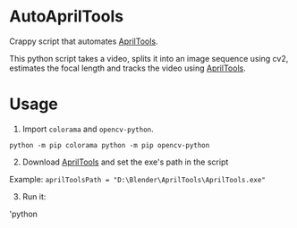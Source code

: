 # AutoAprilTools
Crappy script that automates [AprilTools](https://github.com/thegoodhen/AprilTools).

This python script takes a video, splits it into an image sequence using cv2, estimates the focal length and tracks the video using [AprilTools](https://github.com/thegoodhen/AprilTools).

# Usage
1. Import `colorama` and `opencv-python`.

 `python -m pip colorama
 python -m pip opencv-python`
 
 2. Download [AprilTools](https://github.com/thegoodhen/AprilTools) and set the exe's path in the script
 
 Example: `aprilToolsPath = "D:\Blender\AprilTools\AprilTools.exe"`

3. Run it:

'python <script path> <video path>'
Example: `python D:\Blender\AutoAprilTools.py D:\Blender\test\P1030256.MP4`
# Why
I thought it's a good opportunity to learn python. The script is pretty crappy but it works.
